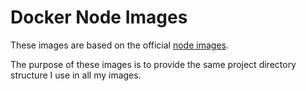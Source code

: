# Docker Node Images

These images are based on the official [node images](https://hub.docker.org/_/node).

The purpose of these images is to provide the same project directory structure I use in all my images.